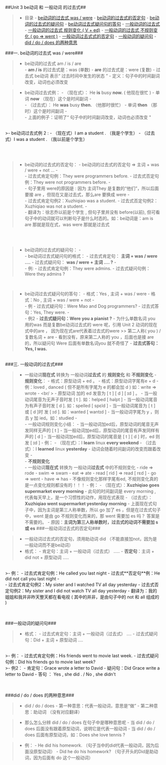 ##Unit 3 be动词 和 一般动词 的过去式##

>- 目录
    - <a href="#A1" >be动词的过去式 was / were</a>
        - <a href="#A2" >be动词的过去式的否定句</a>
        - <a href="#A3" >be动词的过去式的疑问句</a>
        - <a href="#A4" >be动词过去式疑问句的答句</a>
    - <a href="#B1" >一般动词的过去式 </a>
        - <a href="#B2" >一般动词的过去式 规则变化 ( V + ed)</a>
        - <a href="#B3" >一般动词的过去式 不规则变化 ( go => went )</a>
        - <a href="#B4" >一般动词过去式式的否定句</a>
    - <a href="#C1" >一般动词的疑问句</a>
        - <a href="#C2" >did / do / does 的两种意思</a>
    
<a id="A1"></a>
###一. be动词的过去式  was / were###

>- be动词的过去式 am / is / are  
    - **am / is** 的过去式是：was (单数)
    - **are** 的过去式是：were (复数)
    - 过去式 be动词 表示“ 过去时间中发生的状态 ”
    - 定义：句子中的时间副词改变，动词也必须改变
    
>- be动词过去式例：
    - （现在式）： He **is** busy **now.**  ( 他现在很忙 )
        - 单词 **now** （现在）这个是时间副词
    - <br/>
    - （过去式）： He **was** busy **then.** （他那时很忙）
        - 单词 **then** （那时）这个是时间副词
    - <br/>
    - 上面的例子：证明了“ 句子中的时间副词改变，动词也必须改变 " 

<br/>   
>- be动词过去式例 2 :
    - （现在式）I am a student . （我是个学生）
    - （过去式）I was a student . （我以前是个学生）

<a id="A2"></a>   
<br/>
>- be动词的过去式的否定句：
    - be动词的过去式的否定句 => 主词 + was / were  + not ...
        - <br/>
        - 过去式肯定句例：They were programmers before.
        - 过去式否定句例：They were not programmers before.
            - <br/>
            - 句子里用 were的原因是 : 因为 主词They 是复数的“他们”，所以后面要接 are ，但现在又是过去式，那么are 要换成 were 
        - <br/>
        - 过去式肯定句例2：Xuzhiqiao was a student.
        - 过去式否定句例2：Xuzhiqiao was not a student.
            - <br/>
            - 翻译为：徐志乔以前是个学生 , 但句子里并没有 before(以前), 但可看句子中的动词就可以判断句子是什么时态的。如：be动词是：am is are 那就是现在式，was were 那就是过去式

<a id="A3"></a>           
<br/>
>- be动词的过去式的疑问句：
    - <br/>
    - be动词过去式疑问句的格式：
        - 过去式肯定句： **主词 + was / were  ....**
        - 过去式疑问句： **was / were + 主词  .... ?**
        - <br/>
    - 例: 
        - 过去式肯定句例：They were admins.
        - 过去式疑问句例：Were they admins ?

<a id="A4"></a>
<br/>
>- be动词过去式疑问句的答句：
    - 格式：Yes , 主词 + was / were 
    - 格式：No , 主词 + was / were + not 
    - <br/>
    - 例
        - 过去式疑问句：Were Mao and Dog programmers?
        - 过去式答句：Yes, They were.
    - <br/>
    - 例2
        - **过去式疑问句：Were you  a pianist ?**
            - 为什么单数名词 you 用的was 而是复数be动词过去式的 were 呢，引用 Unit 2 动词的现在式中的are ， 因为现在式are代表着过去式的were
                >> 第二人称( you ) / 复数名词 + are
            - 看到没有，原来第二人称的 you ，后面也是接 are 的，所以疑问句 Were 后面有单数名词you 就不奇怪了
        - **过去式答句：Yes, I was.**

<a id="B1"></a>    
###三. 一般动词的过去式###

>- 一般动词**现在式** 转换为 一般动词**过去式** 的 **规则变化** 和 **不规则变化**
<a id="B2"></a>
    - **规则变化**：
        - 格式：原型动词 + ed 。
        - 格式：原型动词字尾有e + d
            - 例：loved , danced ( 但不是所有字尾为 e 的都会加 d ) 
            如：write => wrote
        - <br/ >
        - 原型动词 加的 ed 发音为 [ t ] [ d ] [ ɪd ] 。
            - 当一般动词尾音为无声子音时发 [ t ].  如：helped [ həlpt ]
            - 当一般动词尾音为有声子音时发 [ d ]. 如：spelled [ spɛld ]
            - 当一般动词尾音为 [ t ] 或 [ d ]时 发 [ ɪd ]. 如：wanted [ wantɪd ]
            - 当一般动词字尾为 y ，则去 y 加 ied。如：studied
        - <br/>
        - 一般动词规则变化小结：
            - 当一般动词加ed后，原型动词的尾音无声发同样无声的 [ t ]
            - 当一般动词加ed后，原型动词的尾音有声发同样有声的 [ d ]
            - 当一般动词加ed后，原型动词的尾音是 [ t ] [ d ] 时，ed 则发 [ ɪd ]
        - 例：
            - （现在式）：I **learn** linux **every weekend**
            - （过去式）：I **learned** linux **yesterday**
            - 动词会随着时间副词的改变而跟着改变 
    <a id="B3"></a>
    - <br/>
    - **不规则变化**  
        - 一般动词**现在式** 转换为 一般动词**过去式** 中的不规则变化
            - ride => rode
            - swim => swam
            - eat => ate
            - read [ rid ] => read [ rɛd ]
            - go => went 
            - have => has 
            - 不像规则变化那样字尾有ed,
            不规则变化真的是一点变化规则都没有的！！！
        - 例：
            - （现在式）：**Xuzhiqiao goes supermarket every morning**
                - 此句的时间副词是 every morning , 代表每天早上，是一个习惯性的动作，用现在式表现
            - （过去式）：**Xuzhiqiao went supermarket yesterday morning**
            - 上面现在式句子中，因为主词是第三人称单数，所以 go 加了 es ，但是在过去式句子中，went 是由 go 不规则变化而来的，那 went 需要加 es 吗？ 答案是不需要的。
                - 原因：**主词为第三人称单数时，过去式的动词不需要加 s 或 es**
    <a id="B4"></a>
    ###一般动词过去式的否定句###

>- 一般动词过去式的否定句，须用助动词 did （不能直接加not，因为是一般动词而不是be动词）
>- 格式：
    - 肯定句：主词 + 一般动词（过去式） .....
    - **否定句**：主词 + did not + 原型动词 ..... 
<br/>
>- 例：
    - 过去式肯定句例：He called you last night
    - 过去式**否定句**例：He did not call you last night
    - <br/>
    - 过去式肯定句例2：My sister and I watched TV all day yesterday
    - 过去式否定句例2：My sister and I did not watch TV all day yesterday
        -  翻译为：我的姐姐和我并非昨天整天都在看电视 ( 其中的并非，是由句子中的 not 和 all 组成的 )

<a id="C1"></a>        
<br/>
###一般动词的疑问句###

>- 格式：
    - 过去式肯定句：主词 + 一般动词（过去式） ....
    - 过去式疑问句：Did + 主词 + 原型动词 ....
<br/>   
>- 例：
    - 过去式肯定句例：His friends went to movie last week.
    - 过去式疑问句例：Did his friends go to movie last week?
<br/>
>- 例2：
    - 肯定句：Grace wrote a letter to David
    - 疑问句：Did Grace write a letter to David
    - 答句 ： Yes , she did . / No , she didn't
 
<a id="C2"></a>   
<br/>
###did / do / does 的两种意思###

>- did / do / does 
    - 第一种意思：代表一般动词，意思是“做”
    - 第二种意思：助动词 （没有对应翻译）

>- 那么怎么分辨 did / do / does 在句子中是哪种意思呢
    - 当 did / do / does 后面没有跟着原型动词，说明它是代表一般动词
    - 当 did / do / does 后面有原型动词，如：Does she love tennis ?
    
>- 例：
    - He did his homework. （句子当中的did代表一般动词，因为后面没原型动词）
    - Did he do his homework? （句子开头的Did是助动词，因为后面有 do 这个一般动词）
